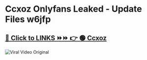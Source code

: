 
 # Ccxoz Onlyfans Leaked - Update Files w6jfp

## <h2><a href="https://clipsfans.com/Ccxoz&ref=git">🔗 Click to LINKS ⏩⏩ 👉 🟢 Ccxoz </a></h2>

<a href="https://clipsfans.com/Ccxoz&ref=git" rel="nofollow" data-target="animated-image.originalLink"><img src="https://i.ibb.co.com/xMMVF88/686577567.gif" alt="Viral Video Original" style="max-width: 100%; display: inline-block;" data-target="animated-image.originalImage"></a>

